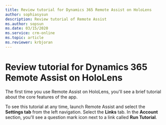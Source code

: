 ```yaml
---
title: Review tutorial for Dynamics 365 Remote Assist on HoloLens
author: sophiasysun
description: Review tutorial of Remote Assist
ms.author: sopsun
ms.date: 03/15/2020
ms.service: crm-online
ms.topic: article
ms.reviewer: krbjoran
---
```

# Review tutorial for Dynamics 365 Remote Assist on HoloLens

The first time you use Remote Assist on HoloLens, you'll see a brief tutorial about the core features of the app. 

To see this tutorial at any time, launch Remote Assist and select the **Settings tab** from the left navigation. Select the **Links** tab. In the **Account** section, you'll see a question mark icon next to a link called **Run Tutorial**. 


